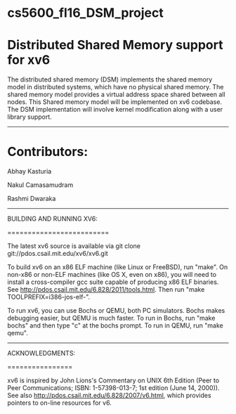 # cs5600_fl16_DSM_project
Distributed Shared Memory support for xv6
=========================================

The distributed shared memory (DSM) implements the shared
memory model in distributed systems, which have no physical shared
memory. The shared memory model provides a virtual address space shared
between all nodes. This Shared memory model will be implemented on xv6 codebase.
The DSM implementation will involve kernel modification along with a user library support.

-------------------------------------------------------------------------------------------

Contributors:
=============

Abhay Kasturia

Nakul Camasamudram

Rashmi Dwaraka

-------------------------------------------------------------------------------------------


BUILDING AND RUNNING XV6:

=========================

The latest xv6 source is available via
git clone git://pdos.csail.mit.edu/xv6/xv6.git

To build xv6 on an x86 ELF machine (like Linux or FreeBSD), run "make".
On non-x86 or non-ELF machines (like OS X, even on x86), you will
need to install a cross-compiler gcc suite capable of producing x86 ELF
binaries.  See http://pdos.csail.mit.edu/6.828/2011/tools.html.
Then run "make TOOLPREFIX=i386-jos-elf-".

To run xv6, you can use Bochs or QEMU, both PC simulators.
Bochs makes debugging easier, but QEMU is much faster. 
To run in Bochs, run "make bochs" and then type "c" at the bochs prompt.
To run in QEMU, run "make qemu".

-------------------------------------------------------------------------------------------


ACKNOWLEDGMENTS:

================

xv6 is inspired by John Lions's Commentary on UNIX 6th Edition (Peer
to Peer Communications; ISBN: 1-57398-013-7; 1st edition (June 14,
2000)). See also http://pdos.csail.mit.edu/6.828/2007/v6.html, which
provides pointers to on-line resources for v6.
